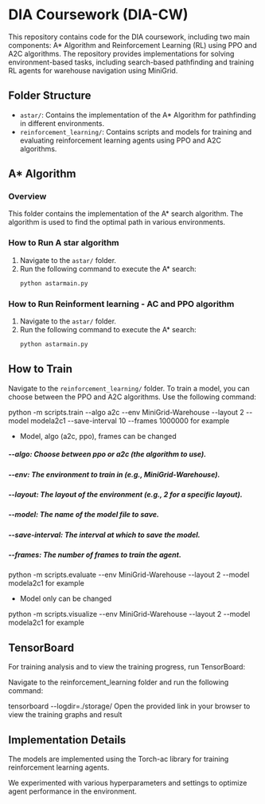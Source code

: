 # DIA Coursework (DIA-CW)

This repository contains code for the DIA coursework, including two main components: A* Algorithm and Reinforcement Learning (RL) using PPO and A2C algorithms. The repository provides implementations for solving environment-based tasks, including search-based pathfinding and training RL agents for warehouse navigation using MiniGrid.

## Folder Structure

- `astar/`: Contains the implementation of the A* Algorithm for pathfinding in different environments.
- `reinforcement_learning/`: Contains scripts and models for training and evaluating reinforcement learning agents using PPO and A2C algorithms.

## A* Algorithm

### Overview
This folder contains the implementation of the A* search algorithm. The algorithm is used to find the optimal path in various environments.

### How to Run A star algorithm
1. Navigate to the `astar/` folder.
2. Run the following command to execute the A* search:
   ```bash
   python astarmain.py

### How to Run Reinforment learning - AC and PPO algorithm
1. Navigate to the `astar/` folder.
2. Run the following command to execute the A* search:
   ```bash
   python astarmain.py

## How to Train
Navigate to the `reinforcement_learning/` folder.
To train a model, you can choose between the PPO and A2C algorithms. Use the following command:

python -m scripts.train --algo a2c --env MiniGrid-Warehouse --layout 2 --model modela2c1 --save-interval 10 --frames 1000000 for example
- Model, algo (a2c, ppo), frames can be changed

##### --algo: Choose between ppo or a2c (the algorithm to use).
##### --env: The environment to train in (e.g., MiniGrid-Warehouse).
##### --layout: The layout of the environment (e.g., 2 for a specific layout).
##### --model: The name of the model file to save.
##### --save-interval: The interval at which to save the model.
##### --frames: The number of frames to train the agent.

python -m scripts.evaluate --env MiniGrid-Warehouse --layout 2 --model modela2c1 for example
- Model only can be changed

python -m scripts.visualize --env MiniGrid-Warehouse --layout 2 --model modela2c1 for example

## TensorBoard
For training analysis and to view the training progress, run TensorBoard:

Navigate to the reinforcement_learning folder and run the following command:

tensorboard --logdir=./storage/
Open the provided link in your browser to view the training graphs and result

## Implementation Details
The models are implemented using the Torch-ac library for training reinforcement learning agents.

We experimented with various hyperparameters and settings to optimize agent performance in the environment.



